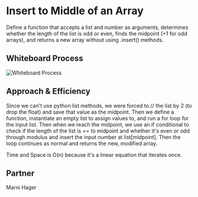 # Insert to Middle of an Array
Define a function that accepts a list and number as arguments, determines whether the length of the list is odd or even, finds the midpoint (+1 for odd arrays), and returns a new array without using .insert() methods.

## Whiteboard Process
![Whiteboard Process](https://github.com/Terransky/data-structures-and-algorithms/blob/array-insert-shift/python/code_challenges/array-insert-shift/array-insert-shift.png)

## Approach & Efficiency
Since we can't use python list methods, we were forced to // the list by 2 (to drop the float) and save that value as the midpoint. Then we define a function, instantiate an empty list to assign values to, and run a for loop for the input list. Then when we reach the midpoint, we use an if conditional to check if the length of the list is == to midpoint and whether it's even or odd through modulus and insert the input number at list[midpoint]. Then the loop continues as normal and returns the new, modified array.

Time and Space is O(n) because it's a linear equation that iterates once.

## Partner
Marni Hager
